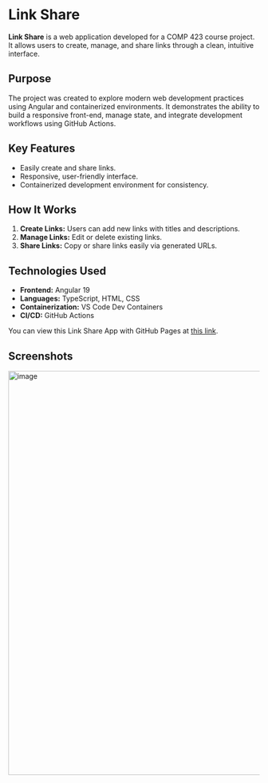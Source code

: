 # Link Share

**Link Share** is a web application developed for a COMP 423 course project. It allows users to create, manage, and share links through a clean, intuitive interface.  

## Purpose

The project was created to explore modern web development practices using Angular and containerized environments. It demonstrates the ability to build a responsive front-end, manage state, and integrate development workflows using GitHub Actions.  

## Key Features

- Easily create and share links.  
- Responsive, user-friendly interface.  
- Containerized development environment for consistency.  

## How It Works

1. **Create Links:** Users can add new links with titles and descriptions.  
2. **Manage Links:** Edit or delete existing links.  
3. **Share Links:** Copy or share links easily via generated URLs.  

## Technologies Used

- **Frontend:** Angular 19  
- **Languages:** TypeScript, HTML, CSS  
- **Containerization:** VS Code Dev Containers  
- **CI/CD:** GitHub Actions  

You can view this Link Share App with GitHub Pages at [this link](https://comp423-25s.github.io/ex02-link-share-rileyac/#/).

## Screenshots
<img width="1439" height="811" alt="image" src="https://github.com/user-attachments/assets/abe3c6ac-e20c-495e-8ea7-203bb08d3937" />
